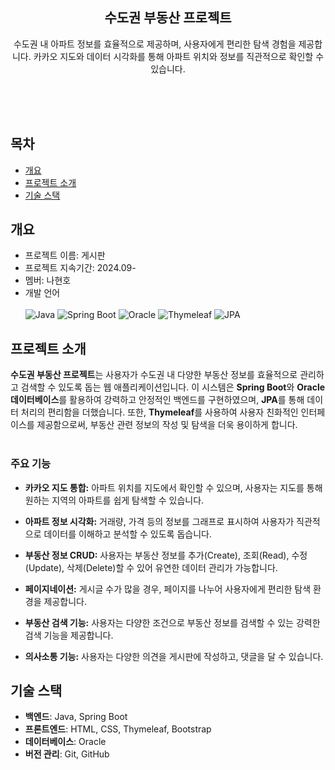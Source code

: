 <div align="center">
<h2>수도권 부동산 프로젝트</h2>
<p>수도권 내 아파트 정보를 효율적으로 제공하며, 사용자에게 편리한 탐색 경험을 제공합니다. 카카오 지도와 데이터 시각화를 통해 아파트 위치와 정보를 직관적으로 확인할 수 있습니다.</p>
<br>
<br>
</br>
</div>

## 목차
  - [개요](#개요) 
  - [프로젝트 소개](#프로젝트-소개)
  - [기술 스택](#기술-스택)


## 개요
- 프로젝트 이름: 게시판 
- 프로젝트 지속기간: 2024.09-
- 멤버: 나현호
- 개발 언어 <br> </br>
![Java](https://img.shields.io/badge/Java-ED8B00?style=for-the-badge&logo=java&logoColor=white)
![Spring Boot](https://img.shields.io/badge/Spring%20Boot-6DB33F?style=for-the-badge&logo=springboot&logoColor=white)
![Oracle](https://img.shields.io/badge/Oracle-F80000?style=for-the-badge&logo=oracle&logoColor=white)
![Thymeleaf](https://img.shields.io/badge/Thymeleaf-005F0F?style=for-the-badge&logo=thymeleaf&logoColor=white)
![JPA](https://img.shields.io/badge/JPA-0078D7?style=for-the-badge&logo=hibernate&logoColor=white)

## 프로젝트 소개
**수도권 부동산 프로젝트**는 사용자가 수도권 내 다양한 부동산 정보를 효율적으로 관리하고 검색할 수 있도록 돕는 웹 애플리케이션입니다. 이 시스템은 **Spring Boot**와 **Oracle 데이터베이스**를 활용하여 강력하고 안정적인 백엔드를 구현하였으며, **JPA**를 통해 데이터 처리의 편리함을 더했습니다. 또한, **Thymeleaf**를 사용하여 사용자 친화적인 인터페이스를 제공함으로써, 부동산 관련 정보의 작성 및 탐색을 더욱 용이하게 합니다.
<br>
</br>
### 주요 기능
- **카카오 지도 통합:** 아파트 위치를 지도에서 확인할 수 있으며, 사용자는 지도를 통해 원하는 지역의 아파트를 쉽게 탐색할 수 있습니다.

- **아파트 정보 시각화:** 거래량, 가격 등의 정보를 그래프로 표시하여 사용자가 직관적으로 데이터를 이해하고 분석할 수 있도록 돕습니다.
  
- **부동산 정보 CRUD:** 사용자는 부동산 정보를 추가(Create), 조회(Read), 수정(Update), 삭제(Delete)할 수 있어 유연한 데이터 관리가 가능합니다.
  
- **페이지네이션:** 게시글 수가 많을 경우, 페이지를 나누어 사용자에게 편리한 탐색 환경을 제공합니다.
  
- **부동산 검색 기능:** 사용자는 다양한 조건으로 부동산 정보를 검색할 수 있는 강력한 검색 기능을 제공합니다.
  
- **의사소통 기능:** 사용자는 다양한 의견을 게시판에 작성하고, 댓글을 달 수 있습니다.
  
## 기술 스택
- **백엔드**: Java, Spring Boot
- **프론트엔드**: HTML, CSS, Thymeleaf, Bootstrap
- **데이터베이스**: Oracle
- **버전 관리**: Git, GitHub



